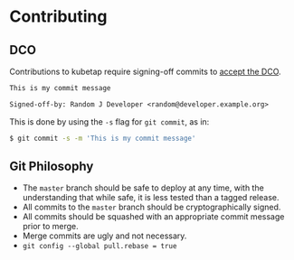 # Contributing

## DCO

Contributions to kubetap require signing-off commits
to [accept the DCO](https://developercertificate.org/).

```txt
This is my commit message

Signed-off-by: Random J Developer <random@developer.example.org>
```

This is done by using the `-s` flag for `git commit`, as in:

```sh
$ git commit -s -m 'This is my commit message'
```

## Git Philosophy

* The `master` branch should be safe to deploy at any time, with the understanding
that while safe, it is less tested than a tagged release.
* All commits to the `master` branch should be cryptographically signed.
* All commits should be squashed with an appropriate commit message prior to merge.
* Merge commits are ugly and not necessary.
* `git config --global pull.rebase = true`
